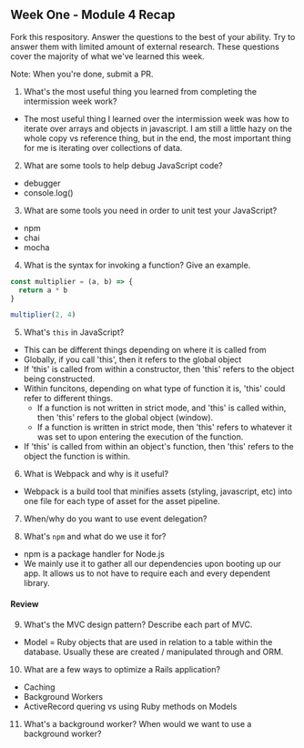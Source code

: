 ## Week One - Module 4 Recap

Fork this respository. Answer the questions to the best of your ability. Try to answer them with limited amount of external research. These questions cover the majority of what we've learned this week. 

Note: When you're done, submit a PR. 

1. What's the most useful thing you learned from completing the intermission week work?
* The most useful thing I learned over the intermission week was how to iterate over arrays and objects in javascript. I am still a little hazy on the whole copy vs reference thing, but in the end, the most important thing for me is iterating over collections of data. 
2. What are some tools to help debug JavaScript code?
* debugger
* console.log()
3. What are some tools you need in order to unit test your JavaScript?
* npm
* chai
* mocha
4. What is the syntax for invoking a function? Give an example.
```javascript
const multiplier = (a, b) => { 
  return a * b
}

multiplier(2, 4)
```
5. What's `this` in JavaScript?
* This can be different things depending on where it is called from
* Globally, if you call 'this', then it refers to the global object
* If 'this' is called from within a constructor, then 'this' refers to the object being constructed.
* Within funcitons, depending on what type of function it is, 'this' could refer to different things.
  * If a function is not written in strict mode, and 'this' is called within, then 'this' refers to the global object (window).
  * If a function is written in strict mode, then 'this' refers to whatever it was set to upon entering the execution of the function.
* If 'this' is called from within an object's function, then 'this' refers to the object the function is within.
6. What is Webpack and why is it useful?
* Webpack is a build tool that minifies assets (styling, javascript, etc) into one file for each type of asset for the asset pipeline.
7. When/why do you want to use event delegation?

8. What's `npm` and what do we use it for?
* npm is a package handler for Node.js
* We mainly use it to gather all our dependencies upon booting up our app. It allows us to not have to require each and every dependent library.

#### Review  
9. What's the MVC design pattern? Describe each part of MVC.
* Model = Ruby objects that are used in relation to a table within the database. Usually these are created / manipulated through and ORM.
10. What are a few ways to optimize a Rails application?
* Caching
* Background Workers
* ActiveRecord quering vs using Ruby methods on Models
11. What's a background worker? When would we want to use a background worker?
